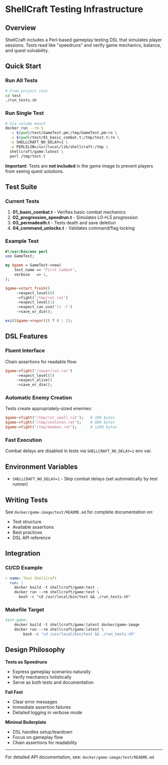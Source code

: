 # ShellCraft Testing Infrastructure

## Overview

ShellCraft includes a Perl-based gameplay testing DSL that simulates player sessions. Tests read like "speedruns" and verify game mechanics, balance, and quest solvability.

## Quick Start

### Run All Tests
```bash
# From project root
cd test
./run_tests.sh
```

### Run Single Test
```bash
# Via volume mount
docker run --rm \
  -v $(pwd)/test/GameTest.pm:/tmp/GameTest.pm:ro \
  -v $(pwd)/test/01_basic_combat.t:/tmp/test.t:ro \
  -e SHELLCRAFT_NO_DELAY=1 \
  -e PERL5LIB=/usr/local/lib/shellcraft:/tmp \
  shellcraft/game:latest \
  perl /tmp/test.t
```

**Important**: Tests are **not included** in the game image to prevent players from seeing quest solutions.

## Test Suite

### Current Tests

1. **01_basic_combat.t** - Verifies basic combat mechanics
2. **02_progression_speedrun.t** - Simulates L0→L5 progression
3. **03_permadeath.t** - Tests death and save deletion
4. **04_command_unlocks.t** - Validates command/flag locking

### Example Test

```perl
#!/usr/bin/env perl
use GameTest;

my $game = GameTest->new(
    test_name => 'First Combat',
    verbose   => 1,
);

$game->start_fresh()
     ->expect_level(0)
     ->fight('/tmp/rat.rat')
     ->expect_level(1)
     ->expect_can_use('ls -l')
     ->save_or_die();

exit($game->report() ? 0 : 1);
```

## DSL Features

### Fluent Interface
Chain assertions for readable flow:
```perl
$game->fight('/sewer/rat.rat')
     ->expect_level(5)
     ->expect_alive()
     ->save_or_die();
```

### Automatic Enemy Creation
Tests create appropriately-sized enemies:
```perl
$game->fight('/tmp/rat_small.rat');   # 100 bytes
$game->fight('/tmp/skeleton.rat');    # 800 bytes
$game->fight('/tmp/daemon.rat');      # 1200 bytes
```

### Fast Execution
Combat delays are disabled in tests via `SHELLCRAFT_NO_DELAY=1` env var.

## Environment Variables

- `SHELLCRAFT_NO_DELAY=1` - Skip combat delays (set automatically by test runner)

## Writing Tests

See `docker/game-image/test/README.md` for complete documentation on:
- Test structure
- Available assertions
- Best practices
- DSL API reference

## Integration

### CI/CD Example
```yaml
- name: Test ShellCraft
  run: |
    docker build -t shellcraft/game:test .
    docker run --rm shellcraft/game:test \
      bash -c "cd /usr/local/bin/test && ./run_tests.sh"
```

### Makefile Target
```makefile
test-game:
	docker build -t shellcraft/game:latest docker/game-image
	docker run --rm shellcraft/game:latest \
		bash -c "cd /usr/local/bin/test && ./run_tests.sh"
```

## Design Philosophy

**Tests as Speedruns**
- Express gameplay scenarios naturally
- Verify mechanics holistically
- Serve as both tests and documentation

**Fail Fast**
- Clear error messages
- Immediate assertion failures
- Detailed logging in verbose mode

**Minimal Boilerplate**
- DSL handles setup/teardown
- Focus on gameplay flow
- Chain assertions for readability

---

For detailed API documentation, see: `docker/game-image/test/README.md`
